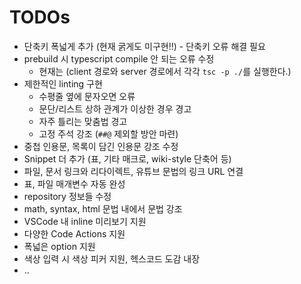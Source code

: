 # TODOs

- 단축키 폭넓게 추가 (현재 굵게도 미구현!!) - 단축키 오류 해결 필요
- prebuild 시 typescript compile 안 되는 오류 수정
  - 현재는 (client 경로와 server 경로에서 각각 `tsc -p ./`를 실행한다.)
- 제한적인 linting 구현
  - 수평줄 옆에 문자오면 오류
  - 문단/리스트 상하 관계가 이상한 경우 경고
  - 자주 틀리는 맞춤법 경고
  - 고정 주석 강조 (`##@` 제외할 방안 마련)
- 중첩 인용문, 목록이 담긴 인용문 강조 수정
- Snippet 더 추가 (표, 기타 매크로, wiki-style 단축어 등)
- 파일, 문서 링크와 리다이렉트, 유튜브 문법의 링크 URL 연결
- 표, 파일 매개변수 자동 완성
- repository 정보들 수정
- math, syntax, html 문법 내에서 문법 강조
- VSCode 내 inline 미리보기 지원
- 다양한 Code Actions 지원
- 폭넓은 option 지원
- 색상 입력 시 색상 피커 지원, 헥스코드 도감 내장
- ..
